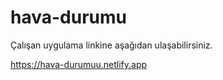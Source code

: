 # hava-durumu

<p>Çalışan uygulama linkine aşağıdan ulaşabilirsiniz.</p>

https://hava-durumuu.netlify.app
